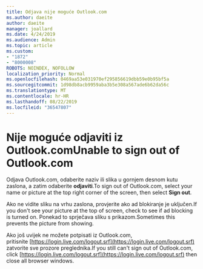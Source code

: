 ```yaml
---
title: Odjava nije moguće Outlook.com
ms.author: daeite
author: daeite
manager: joallard
ms.date: 4/24/2019
ms.audience: Admin
ms.topic: article
ms.custom:
- "1872"
- "8000008"
ROBOTS: NOINDEX, NOFOLLOW
localization_priority: Normal
ms.openlocfilehash: 0469aa53e031970ef295856619dbb59e0b95bf5a
ms.sourcegitcommit: 1d98db8acb9959aba3b5e308a567ade6b62da56c
ms.translationtype: MT
ms.contentlocale: hr-HR
ms.lasthandoff: 08/22/2019
ms.locfileid: "36547807"
---
```

# <a name="unable-to-sign-out-of-outlookcom"></a><span data-ttu-id="6c563-102">Nije moguće odjaviti iz Outlook.com</span><span class="sxs-lookup"><span data-stu-id="6c563-102">Unable to sign out of Outlook.com</span></span>

<span data-ttu-id="6c563-103">Odjava Outlook.com, odaberite naziv ili slika u gornjem desnom kutu zaslona, a zatim odaberite **odjaviti**.</span><span class="sxs-lookup"><span data-stu-id="6c563-103">To sign out of Outlook.com, select your name or picture at the top right corner of the screen, then select **Sign out**.</span></span>

<span data-ttu-id="6c563-104">Ako ne vidite sliku na vrhu zaslona, provjerite ako ad blokiranje je uključen.</span><span class="sxs-lookup"><span data-stu-id="6c563-104">If you don't see your picture at the top of screen, check to see if ad blocking is turned on.</span></span> <span data-ttu-id="6c563-105">Ponekad to sprječava sliku s prikazom.</span><span class="sxs-lookup"><span data-stu-id="6c563-105">Sometimes this prevents the picture from showing.</span></span>

<span data-ttu-id="6c563-106">Ako još uvijek ne možete potpisati iz Outlook.com, pritisnite [https://login.live.com/logout.srf](https://login.live.com/logout.srf) zatvorite sve prozore preglednika.</span><span class="sxs-lookup"><span data-stu-id="6c563-106">If you still can't sign out of Outlook.com, click [https://login.live.com/logout.srf](https://login.live.com/logout.srf) then close all browser windows.</span></span>